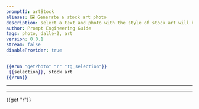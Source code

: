 ```yaml
---
promptId: artStock
aliases: 🖼️ Generate a stock art photo
description: select a text and photo with the style of stock art will be generated using Dalle-2
author: Prompt Engineering Guide
tags: photo, dalle-2, art
version: 0.0.1
stream: false
disableProvider: true
---
```

```handlebars
{{#run "getPhoto" "r" "tg_selection"}}
 {{selection}}, stock art
{{/run}}
```
***
***
{{get "r"}}
